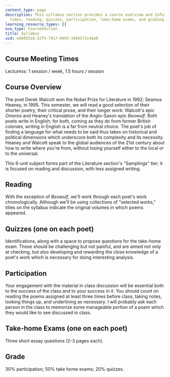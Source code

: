 ```yaml
---
content_type: page
description: This syllabus section provides a course overview and information on meeting
  times, reading, quizzes, participation, take-home exams, and grading.
learning_resource_types: []
ocw_type: CourseSection
title: Syllabus
uid: ede0552d-22f5-7417-0493-34bb572c4ae0
---
```


Course Meeting Times
--------------------

Lecturess: 1 session / week, 1.5 hours / session

Course Overview
---------------

The poet Derek Walcott won the Nobel Prize for Literature in 1992; Seamus Heaney, in 1995. This semester, we will read a good selection of their shorter poetry, their critical prose, and their longer work: Walcott's epic _Omeros_ and Heaney's translation of the Anglo-Saxon epic _Beowulf_. Both poets write in English; for both, coming as they do from former British colonies, writing in English is a far from neutral choice. The poet's job of finding a language for what needs to be said thus takes on historical and political dimensions which underscore both its complexity and its necessity. Heaney and Walcott speak to the global audiences of the 21st century about how to write where you're from, without losing yourself either to the local or to the universal.

This 6-unit subject forms part of the Literature section's "Samplings" tier; it is focused on reading and discussion, with less assigned writing.

Reading
-------

With the exception of _Beowulf_, we'll work through each poet's work chronologically. Although we'll be using collections of "selected works," titles on the syllabus indicate the original volumes in which poems appeared.

Quizzes (one on each poet)
--------------------------

Identifications, along with a space to propose questions for the take-home exam. These should be challenging but not painful, and are aimed not only at checking, but also developing and rewarding the close knowledge of a poet's work which is necessary for doing interesting analysis.

Participation
-------------

Your engagement with the material in class discussion will be essential both to the success of the class and to your success in it. You should count on reading the poems assigned at least three times before class, taking notes, looking things up, and underlining as necessary. I will probably ask each person in the class to memorize some manageable portion of a poem which they would like to see discussed in class.

Take-home Exams (one on each poet)
----------------------------------

Three short essay questions (2-3 pages each).

Grade
-----

30% participation; 50% take home exams; 20% quizzes.